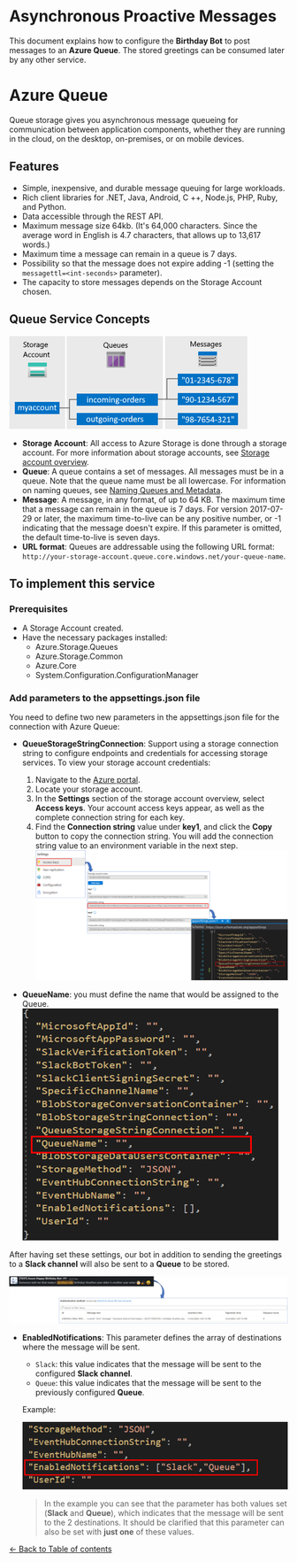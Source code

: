 # Asynchronous Proactive Messages
This document explains how to configure the **Birthday Bot** to post messages to an **Azure Queue**. The stored greetings can be consumed later by any other service.

# Azure Queue
Queue storage gives you asynchronous message queueing for communication between application components, whether they are running in the cloud, on the desktop, on-premises, or on mobile devices.

## Features
- Simple, inexpensive, and durable message queuing for large workloads.
- Rich client libraries for .NET, Java, Android, C ++, Node.js, PHP, Ruby, and Python.
- Data accessible through the REST API.
- Maximum message size 64kb.
 (It's 64,000 characters. Since the average word in English is 4.7 characters, that allows up to 13,617 words.)
- Maximum time a message can remain in a queue is 7 days.
- Possibility so that the message does not expire adding -1 (setting the ``messagettl=<int-seconds>`` parameter).
- The capacity to store messages depends on the Storage Account chosen.

## Queue Service Concepts

![](images/azure-queue-service-components.png)

- **Storage Account**: All access to Azure Storage is done through a storage account. For more information about storage accounts, see [Storage account overview](https://docs.microsoft.com/en-us/azure/storage/common/storage-account-overview).
- **Queue**: A queue contains a set of messages. All messages must be in a queue. Note that the queue name must be all lowercase. For information on naming queues, see [Naming Queues and Metadata](https://docs.microsoft.com/en-us/rest/api/storageservices/Naming-Queues-and-Metadata).
- **Message**: A message, in any format, of up to 64 KB. The maximum time that a message can remain in the queue is 7 days. For version 2017-07-29 or later, the maximum time-to-live can be any positive number, or -1 indicating that the message doesn't expire. If this parameter is omitted, the default time-to-live is seven days.
- **URL format**: Queues are addressable using the following URL format: ``http://your-storage-account.queue.core.windows.net/your-queue-name``.

## To implement this service

### Prerequisites
- A Storage Account created.
- Have the necessary packages installed:
    - Azure.Storage.Queues
    - Azure.Storage.Common
    - Azure.Core
    - System.Configuration.ConfigurationManager

### Add parameters to the appsettings.json file
You need to define two new parameters in the appsettings.json file for the connection with Azure Queue:
- **QueueStorageStringConnection**: Support using a storage connection string to configure endpoints and credentials for accessing storage services. To view your storage account credentials:
    
    1. Navigate to the [Azure portal](https://portal.azure.com/).
    1. Locate your storage account.
    1. In the **Settings** section of the storage account overview, select **Access keys**. Your account access keys appear, as well as the complete connection string for each key.
    1. Find the **Connection string** value under **key1**, and click the **Copy** button to copy the connection string. You will add the connection string value to an environment variable in the next step.
    ![](images/queue-storage-string-connection.png)
- **QueueName**: you must define the name that would be assigned to the Queue.
![](images/queue-name.png)

After having set these settings, our bot in addition to sending the greetings to a **Slack channel** will also be sent to a **Queue** to be stored.

![](images/queue-operation-sample.png)

- **EnabledNotifications**: This parameter defines the array of destinations where the message will be sent.
    - ``Slack``: this value indicates that the message will be sent to the configured **Slack channel**.
    - ``Queue``: this value indicates that the message will be sent to the previously configured **Queue**.
    
    Example:

    ![](images/sample-enabledNotifications.png)
    > In the example you can see that the parameter has both values set (**Slack** and **Queue**), which indicates that the message will be sent to the 2 destinations. It should be clarified that this parameter can also be set with **just one** of these values.

[← Back to Table of contents](README.md#table-of-contents)

